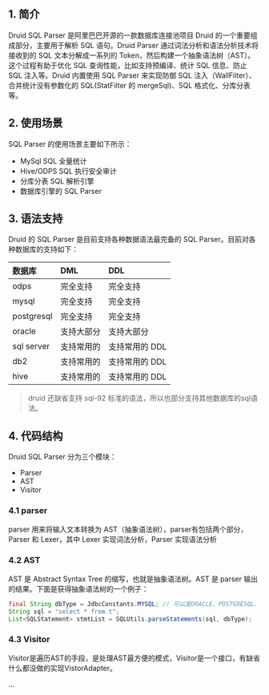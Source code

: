 
## 1. 简介

Druid SQL Parser 是阿里巴巴开源的一款数据库连接池项目 Druid 的一个重要组成部分，主要用于解析 SQL 语句。Druid Parser 通过词法分析和语法分析技术将接收到的 SQL 文本分解成一系列的 Token，然后构建一个抽象语法树（AST）。这个过程有助于优化 SQL 查询性能，比如支持预编译、统计 SQL 信息、防止 SQL 注入等。Druid 内置使用 SQL Parser 来实现防御 SQL 注入（WallFilter）、合并统计没有参数化的 SQL(StatFilter 的 mergeSql)、SQL 格式化、分库分表等。

## 2. 使用场景

SQL Parser 的使用场景主要如下所示：
- MySql SQL 全量统计
- Hive/ODPS SQL 执行安全审计
- 分库分表 SQL 解析引擎
- 数据库引擎的 SQL Parser

## 3. 语法支持

Druid 的 SQL Parser 是目前支持各种数据语法最完备的 SQL Parser。目前对各种数据库的支持如下：

| 数据库 | DML | DDL |
| :------------- | :------------- | :------------- |
| odps  | 完全支持 | 完全支持 |
| mysql | 完全支持 | 完全支持 |
| postgresql | 完全支持 | 完全支持 |
| oracle | 支持大部分 | 支持大部分 |
| sql server | 支持常用的 | 支持常用的 DDL |
| db2 | 支持常用的 | 支持常用的 DDL |
| hive | 支持常用的 | 支持常用的 DDL |

> druid 还缺省支持 sql-92 标准的语法，所以也部分支持其他数据库的sql语法。

## 4. 代码结构

Druid SQL Parser 分为三个模块：
- Parser
- AST
- Visitor

### 4.1 parser

parser 用来将输入文本转换为 AST（抽象语法树），parser有包括两个部分，Parser 和 Lexer，其中 Lexer 实现词法分析，Parser 实现语法分析

### 4.2 AST

AST 是 Abstract Syntax Tree 的缩写，也就是抽象语法树。AST 是 parser 输出的结果。下面是获得抽象语法树的一个例子：
```java
final String dbType = JdbcConstants.MYSQL; // 可以是ORACLE、POSTGRESQL、SQLSERVER、ODPS等
String sql = "select * from t";
List<SQLStatement> stmtList = SQLUtils.parseStatements(sql, dbType);
```

### 4.3 Visitor

Visitor是遍历AST的手段，是处理AST最方便的模式，Visitor是一个接口，有缺省什么都没做的实现VistorAdapter。




...
